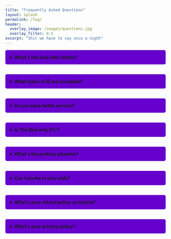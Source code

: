 ```yaml
---
title: "Frequently Asked Questions"
layout: splash
permalink: /faq/
header:
  overlay_image: /images/questions.jpg
  overlay_filter: 0.5
excerpt: "Shit we have to say once a night"
---
```

<!-- Google tag (gtag.js) -->
<script async src="https://www.googletagmanager.com/gtag/js?id=G-04ZQ48HPLD"></script>
<script>
  window.dataLayer = window.dataLayer || [];
  function gtag(){dataLayer.push(arguments);}
  gtag('js', new Date());

  gtag('config', 'G-04ZQ48HPLD');
</script>

<style>
.faq-container {
  max-width: 800px;
  margin: 0 auto;
}
details {
  margin-bottom: 1em;
  padding: 1em;
  border-radius: 5px;
}
details:nth-child(odd) {
  background-color: #6600cc;
}
details:nth-child(even) {
  background-color: #ff00ff;
}
summary {
  font-weight: bold;
  cursor: pointer;
}
</style>

<div class="faq-container">

<details>
  <summary>What's the deal with tickets?</summary>
  <br>Presale tickets are available for purchase on our website via our ticketing partner eventbrite. service and miscellaneous fees may apply on presale tickets they don't give me too many details, but I do know when I've bought tickets to events fees are almost half the price of tickets (glares at ticketmaster). Anywhoodles, so yeah, your final price might be more by the time you get to checkout. Tickets will be available for purchase on event night at the door until the event reaches capacity.
</details>
<br>
<details>
  <summary>What types of ID are accepted?</summary>
  <br>We can only accept UNEXPIRED GOVERNMENT issued IDs or Driver's Licenses. I mean, personally, I think, in fact I'm pretty sure you are still YOU when your ID slash license expires. BUT, "the man" sez we can only use UNEXPIRED IDs. Because once it's expired, you, well not you, but some heathen might sell their ID to a minor so they can drink. I mean really? you think a minor is going to use an ID to drink when there are dispensaries? This is a legal requirement we must adhere to.
</details>
<br>
<details>
  <summary>Do you have bottle service?</summary>
  <br>Fuck YEAH we do! Click <a href="https://docs.google.com/path/to/file.pdf" target="_blank">here</a> for our current bottle service menu.
</details>
<br>
<details>
  <summary>Is The Bird only 21+?</summary>
  <br>Officially, yes. However, we do have 18+ events and plan on bringing in more.
</details>
<br>
<details>
  <summary>What's the parking situation?</summary>
  <br>there's on street parking and if we get crowded enough, there is parking behind the alley that's lit and there are cameras (not ours cuz someone broke it but we're working on it)
</details>
<br>
<details>
  <summary>Can I smoke in your club?</summary>
  <br>we have a "patio" and you'll laugh when you see it, you have smoke out there if it requires a lighter. vapes are OK inside, but don't be that fuckface asshat with a vape that blows a cloud of smoke. no one wants to smell your strawberry watermelon banana liquorice unicorn fart.
</details>
<br>
<details>
  <summary>What's your refund policy on tickets?</summary>
  <br>ALL SALES ARE FINAL* Only cancelled performances will be refunded. Refunds will go back to the original card used for purchase within 10 business days from the date of cancellation. This really depends on your bank, it sucks that banks take your cash the instant you swipe, but a refund takes a few days, depending on … I actually have no fucking clue why sometimes you can get it back in 2 days and other times it takes 2 weeks. so, that's why we say 10 business day.
</details>
<br>
<details>
  <summary>What's your privacy policy?</summary>
  <br>Is anything really private anymore? We livestream events, for that sweet sweet monetization ads on youtube, twitch and kick. only because we have-- hang on, I'm being told we don't have it in place, but we will, at some point in the near future, have a livestream. for 2 reasons:
   <ol>
      <li>in case someone catches a case, we can prove it wasn't our fault.</li>
      <li>we're going to have a bounty system, where livestream watchers that catch an employee stealing get a reward.</li>
      </ol>
    Buuuut, since the livestream setup isn't complete (that's not my department, I just do the copy and the website) we'll eventually have it. so we're putting it in now in case someone forgets to tell me we're livestreaming and this doesn't get updated. Here's the copy "they" want me to put out.
  <h2>We respect your privacy. While we may livestream events in the future, we currently do not have this in place. Any future livestreaming will be for security purposes and potential employee monitoring.</h2>
</details>

</div>
